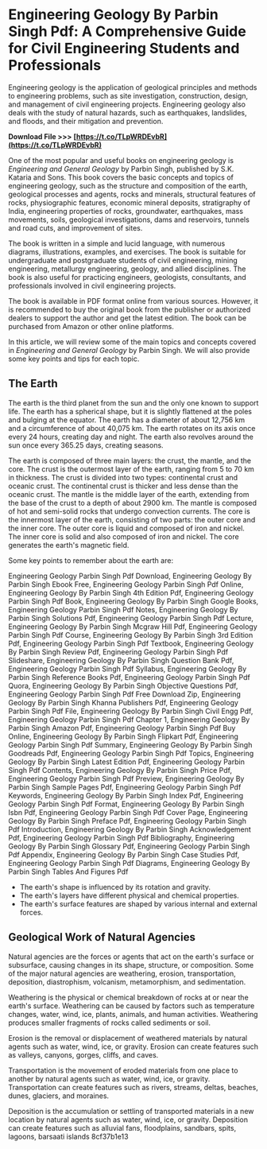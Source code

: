 
 
# Engineering Geology By Parbin Singh Pdf: A Comprehensive Guide for Civil Engineering Students and Professionals
 
Engineering geology is the application of geological principles and methods to engineering problems, such as site investigation, construction, design, and management of civil engineering projects. Engineering geology also deals with the study of natural hazards, such as earthquakes, landslides, and floods, and their mitigation and prevention.
 
**Download File >>> [https://t.co/TLpWRDEvbR](https://t.co/TLpWRDEvbR)**


 
One of the most popular and useful books on engineering geology is *Engineering and General Geology* by Parbin Singh, published by S.K. Kataria and Sons. This book covers the basic concepts and topics of engineering geology, such as the structure and composition of the earth, geological processes and agents, rocks and minerals, structural features of rocks, physiographic features, economic mineral deposits, stratigraphy of India, engineering properties of rocks, groundwater, earthquakes, mass movements, soils, geological investigations, dams and reservoirs, tunnels and road cuts, and improvement of sites.
 
The book is written in a simple and lucid language, with numerous diagrams, illustrations, examples, and exercises. The book is suitable for undergraduate and postgraduate students of civil engineering, mining engineering, metallurgy engineering, geology, and allied disciplines. The book is also useful for practicing engineers, geologists, consultants, and professionals involved in civil engineering projects.
 
The book is available in PDF format online from various sources. However, it is recommended to buy the original book from the publisher or authorized dealers to support the author and get the latest edition. The book can be purchased from Amazon or other online platforms.
  
In this article, we will review some of the main topics and concepts covered in *Engineering and General Geology* by Parbin Singh. We will also provide some key points and tips for each topic.
 
## The Earth
 
The earth is the third planet from the sun and the only one known to support life. The earth has a spherical shape, but it is slightly flattened at the poles and bulging at the equator. The earth has a diameter of about 12,756 km and a circumference of about 40,075 km. The earth rotates on its axis once every 24 hours, creating day and night. The earth also revolves around the sun once every 365.25 days, creating seasons.
 
The earth is composed of three main layers: the crust, the mantle, and the core. The crust is the outermost layer of the earth, ranging from 5 to 70 km in thickness. The crust is divided into two types: continental crust and oceanic crust. The continental crust is thicker and less dense than the oceanic crust. The mantle is the middle layer of the earth, extending from the base of the crust to a depth of about 2900 km. The mantle is composed of hot and semi-solid rocks that undergo convection currents. The core is the innermost layer of the earth, consisting of two parts: the outer core and the inner core. The outer core is liquid and composed of iron and nickel. The inner core is solid and also composed of iron and nickel. The core generates the earth's magnetic field.
 
Some key points to remember about the earth are:
 
Engineering Geology Parbin Singh Pdf Download,  Engineering Geology By Parbin Singh Ebook Free,  Engineering Geology Parbin Singh Pdf Online,  Engineering Geology By Parbin Singh 4th Edition Pdf,  Engineering Geology Parbin Singh Pdf Book,  Engineering Geology By Parbin Singh Google Books,  Engineering Geology Parbin Singh Pdf Notes,  Engineering Geology By Parbin Singh Solutions Pdf,  Engineering Geology Parbin Singh Pdf Lecture,  Engineering Geology By Parbin Singh Mcgraw Hill Pdf,  Engineering Geology Parbin Singh Pdf Course,  Engineering Geology By Parbin Singh 3rd Edition Pdf,  Engineering Geology Parbin Singh Pdf Textbook,  Engineering Geology By Parbin Singh Review Pdf,  Engineering Geology Parbin Singh Pdf Slideshare,  Engineering Geology By Parbin Singh Question Bank Pdf,  Engineering Geology Parbin Singh Pdf Syllabus,  Engineering Geology By Parbin Singh Reference Books Pdf,  Engineering Geology Parbin Singh Pdf Quora,  Engineering Geology By Parbin Singh Objective Questions Pdf,  Engineering Geology Parbin Singh Pdf Free Download Zip,  Engineering Geology By Parbin Singh Khanna Publishers Pdf,  Engineering Geology Parbin Singh Pdf File,  Engineering Geology By Parbin Singh Civil Engg Pdf,  Engineering Geology Parbin Singh Pdf Chapter 1,  Engineering Geology By Parbin Singh Amazon Pdf,  Engineering Geology Parbin Singh Pdf Buy Online,  Engineering Geology By Parbin Singh Flipkart Pdf,  Engineering Geology Parbin Singh Pdf Summary,  Engineering Geology By Parbin Singh Goodreads Pdf,  Engineering Geology Parbin Singh Pdf Topics,  Engineering Geology By Parbin Singh Latest Edition Pdf,  Engineering Geology Parbin Singh Pdf Contents,  Engineering Geology By Parbin Singh Price Pdf,  Engineering Geology Parbin Singh Pdf Preview,  Engineering Geology By Parbin Singh Sample Pages Pdf,  Engineering Geology Parbin Singh Pdf Keywords,  Engineering Geology By Parbin Singh Index Pdf,  Engineering Geology Parbin Singh Pdf Format,  Engineering Geology By Parbin Singh Isbn Pdf,  Engineering Geology Parbin Singh Pdf Cover Page,  Engineering Geology By Parbin Singh Preface Pdf,  Engineering Geology Parbin Singh Pdf Introduction,  Engineering Geology By Parbin Singh Acknowledgement Pdf,  Engineering Geology Parbin Singh Pdf Bibliography,  Engineering Geology By Parbin Singh Glossary Pdf,  Engineering Geology Parbin Singh Pdf Appendix,  Engineering Geology By Parbin Singh Case Studies Pdf,  Engineering Geology Parbin Singh Pdf Diagrams,  Engineering Geology By Parbin Singh Tables And Figures Pdf
 
- The earth's shape is influenced by its rotation and gravity.
- The earth's layers have different physical and chemical properties.
- The earth's surface features are shaped by various internal and external forces.

## Geological Work of Natural Agencies
 
Natural agencies are the forces or agents that act on the earth's surface or subsurface, causing changes in its shape, structure, or composition. Some of the major natural agencies are weathering, erosion, transportation, deposition, diastrophism, volcanism, metamorphism, and sedimentation.
 
Weathering is the physical or chemical breakdown of rocks at or near the earth's surface. Weathering can be caused by factors such as temperature changes, water, wind, ice, plants, animals, and human activities. Weathering produces smaller fragments of rocks called sediments or soil.
 
Erosion is the removal or displacement of weathered materials by natural agents such as water, wind, ice, or gravity. Erosion can create features such as valleys, canyons, gorges, cliffs, and caves.
 
Transportation is the movement of eroded materials from one place to another by natural agents such as water, wind, ice, or gravity. Transportation can create features such as rivers, streams, deltas, beaches, dunes, glaciers, and moraines.
 
Deposition is the accumulation or settling of transported materials in a new location by natural agents such as water, wind, ice, or gravity. Deposition can create features such as alluvial fans, floodplains, sandbars, spits, lagoons, barsaati islands
 8cf37b1e13
 

